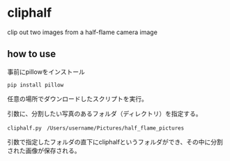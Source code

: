 # cliphalf
clip out two images from a half-flame camera image


## how to use
事前にpillowをインストール
```
pip install pillow
```
任意の場所でダウンロードしたスクリプトを実行。

引数に、分割したい写真のあるフォルダ（ディレクトリ）を指定する。
```
cliphalf.py　/Users/username/Pictures/half_flame_pictures
```
引数で指定したフォルダの直下にcliphalfというフォルダができ、その中に分割された画像が保存される。
